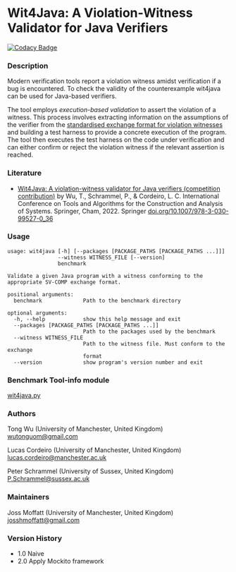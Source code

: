 # Wit4Java: A Violation-Witness Validator for Java Verifiers

[![Codacy Badge](https://app.codacy.com/project/badge/Grade/7aa7c9bff3c5458d9af4b055f97af8ce)](https://www.codacy.com/gh/wit4java/wit4java/dashboard?utm_source=github.com&amp;utm_medium=referral&amp;utm_content=wit4java/wit4java&amp;utm_campaign=Badge_Grade)

### Description

Modern verification tools report a violation witness amidst verification if a bug is encountered. To check the validity of the counterexample wit4java can be used for Java-based verifiers. 

The tool employs *execution-based validation* to assert the violation of a witness. This process involves extracting information on the assumptions of the verifier from the [standardised exchange format for violation witnesses](https://github.com/sosy-lab/sv-witnesses/blob/main/README-GraphML.md) and building a test harness to provide a concrete execution of the program. The tool then executes the test harness on the code under verification and can either confirm or reject the violation witness if the relevant assertion is reached.

### Literature

- [Wit4Java: A violation-witness validator for Java verifiers (competition contribution)](https://doi.org/10.1007/978-3-030-99527-0_36) by Wu, T., Schrammel, P., & Cordeiro, L. C. International Conference on Tools and Algorithms for the Construction and Analysis of Systems. Springer, Cham, 2022. Springer [doi.org/10.1007/978-3-030-99527-0_36](https://doi.org/10.1007/978-3-030-99527-0_36)
### Usage
```
usage: wit4java [-h] [--packages [PACKAGE_PATHS [PACKAGE_PATHS ...]]]
                --witness WITNESS_FILE [--version]
                benchmark

Validate a given Java program with a witness conforming to the appropriate SV-COMP exchange format.

positional arguments:
  benchmark             Path to the benchmark directory

optional arguments:
  -h, --help            show this help message and exit
  --packages [PACKAGE_PATHS [PACKAGE_PATHS ...]]
                        Path to the packages used by the benchmark
  --witness WITNESS_FILE
                        Path to the witness file. Must conform to the exchange
                        format
  --version             show program's version number and exit
```

### Benchmark Tool-info module

[wit4java.py](https://github.com/sosy-lab/benchexec/blob/main/benchexec/tools/wit4java.py)

### Authors
Tong Wu (University of Manchester, United Kingdom) wutonguom@gmail.com

Lucas Cordeiro (University of Manchester, United Kingdom) lucas.cordeiro@manchester.ac.uk

Peter Schrammel (University of Sussex, United Kingdom) P.Schrammel@sussex.ac.uk

### Maintainers 

Joss Moffatt (University of Manchester, United Kingdom) josshmoffatt@gmail.com

### Version History
- 1.0
Naive
- 2.0
Apply Mockito framework
